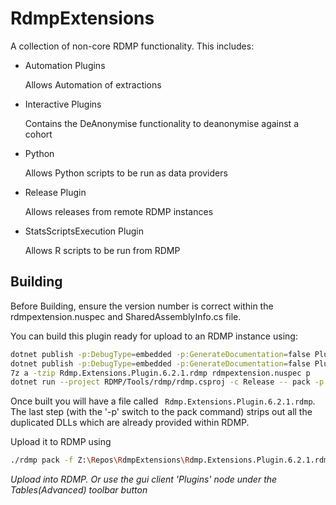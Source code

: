 # RdmpExtensions
A collection of non-core RDMP functionality.
This includes:

* Automation Plugins

    Allows Automation of extractions

* Interactive Plugins

    Contains the DeAnonymise functionality to deanonymise against a cohort

* Python

    Allows Python scripts to be run as data providers

* Release Plugin

    Allows releases from remote RDMP instances
    
* StatsScriptsExecution Plugin
    
    Allows R scripts to be run from RDMP

## Building

Before Building, ensure the version number is correct within the rdmpextension.nuspec and SharedAssemblyInfo.cs
 file.

You can build this plugin ready for upload to an RDMP instance using:

```bash
dotnet publish -p:DebugType=embedded -p:GenerateDocumentation=false Plugin/windows/windows.csproj -c Release -o p/windows
dotnet publish -p:DebugType=embedded -p:GenerateDocumentation=false Plugin/main/main.csproj -c Release -o p/main
7z a -tzip Rdmp.Extensions.Plugin.6.2.1.rdmp rdmpextension.nuspec p
dotnet run --project RDMP/Tools/rdmp/rdmp.csproj -c Release -- pack -p --file Rdmp.Extensions.Plugin.6.2.1.rdmp --dir yaml
```

Once built you will have a file called ` Rdmp.Extensions.Plugin.6.2.1.rdmp`. The last step (with the '-p' switch to the pack command) strips out all the duplicated DLLs which are already provided within RDMP.

Upload it to RDMP using

```bash
./rdmp pack -f Z:\Repos\RdmpExtensions\Rdmp.Extensions.Plugin.6.2.1.rdmp
```
_Upload into RDMP. Or use the gui client 'Plugins' node under the Tables(Advanced) toolbar button_
